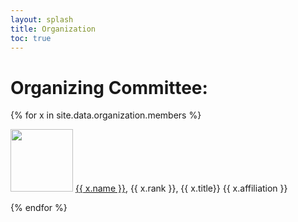 ```yaml
---
layout: splash
title: Organization
toc: true
---
```


<h1>Organizing Committee:</h1>

{% for x in site.data.organization.members %}
  <p>
    <img src="{{ x.image }}" width="100">
    <a href="{{ x.website }}">{{ x.name }}</a>, {{ x.rank }}, {{ x.title}} {{ x.affiliation }}
  </p>
{% endfor %}

